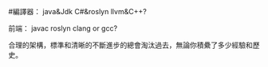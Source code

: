 #編譯器： java&Jdk C#&roslyn  llvm&C++?

前端：            javac    roslyn      clang or gcc?

合理的架構，標準和清晰的不斷進步的總會淘汰過去，無論你積纍了多少經驗和歷史。